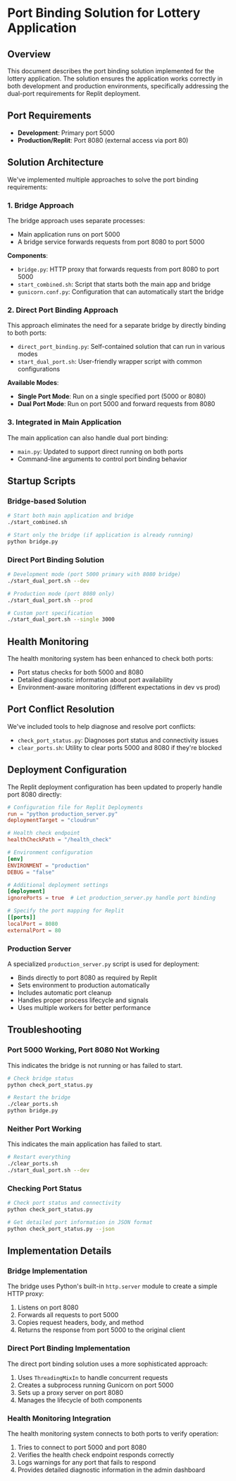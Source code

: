 # Port Binding Solution for Lottery Application

## Overview
This document describes the port binding solution implemented for the lottery application. The solution ensures the application works correctly in both development and production environments, specifically addressing the dual-port requirements for Replit deployment.

## Port Requirements
- **Development**: Primary port 5000
- **Production/Replit**: Port 8080 (external access via port 80)

## Solution Architecture
We've implemented multiple approaches to solve the port binding requirements:

### 1. Bridge Approach
The bridge approach uses separate processes:
- Main application runs on port 5000
- A bridge service forwards requests from port 8080 to port 5000

**Components**:
- `bridge.py`: HTTP proxy that forwards requests from port 8080 to port 5000
- `start_combined.sh`: Script that starts both the main app and bridge
- `gunicorn.conf.py`: Configuration that can automatically start the bridge

### 2. Direct Port Binding Approach
This approach eliminates the need for a separate bridge by directly binding to both ports:
- `direct_port_binding.py`: Self-contained solution that can run in various modes
- `start_dual_port.sh`: User-friendly wrapper script with common configurations

**Available Modes**:
- **Single Port Mode**: Run on a single specified port (5000 or 8080)
- **Dual Port Mode**: Run on port 5000 and forward requests from 8080

### 3. Integrated in Main Application
The main application can also handle dual port binding:
- `main.py`: Updated to support direct running on both ports
- Command-line arguments to control port binding behavior

## Startup Scripts

### Bridge-based Solution
```bash
# Start both main application and bridge
./start_combined.sh

# Start only the bridge (if application is already running)
python bridge.py
```

### Direct Port Binding Solution
```bash
# Development mode (port 5000 primary with 8080 bridge)
./start_dual_port.sh --dev

# Production mode (port 8080 only)
./start_dual_port.sh --prod

# Custom port specification
./start_dual_port.sh --single 3000
```

## Health Monitoring
The health monitoring system has been enhanced to check both ports:
- Port status checks for both 5000 and 8080
- Detailed diagnostic information about port availability
- Environment-aware monitoring (different expectations in dev vs prod)

## Port Conflict Resolution
We've included tools to help diagnose and resolve port conflicts:
- `check_port_status.py`: Diagnoses port status and connectivity issues
- `clear_ports.sh`: Utility to clear ports 5000 and 8080 if they're blocked

## Deployment Configuration
The Replit deployment configuration has been updated to properly handle port 8080 directly:

```toml
# Configuration file for Replit Deployments
run = "python production_server.py"
deploymentTarget = "cloudrun"

# Health check endpoint
healthCheckPath = "/health_check"

# Environment configuration
[env]
ENVIRONMENT = "production"
DEBUG = "false"

# Additional deployment settings
[deployment]
ignorePorts = true  # Let production_server.py handle port binding

# Specify the port mapping for Replit
[[ports]]
localPort = 8080
externalPort = 80
```

### Production Server
A specialized `production_server.py` script is used for deployment:
- Binds directly to port 8080 as required by Replit
- Sets environment to production automatically
- Includes automatic port cleanup
- Handles proper process lifecycle and signals
- Uses multiple workers for better performance

## Troubleshooting

### Port 5000 Working, Port 8080 Not Working
This indicates the bridge is not running or has failed to start.
```bash
# Check bridge status
python check_port_status.py

# Restart the bridge
./clear_ports.sh
python bridge.py
```

### Neither Port Working
This indicates the main application has failed to start.
```bash
# Restart everything
./clear_ports.sh
./start_dual_port.sh --dev
```

### Checking Port Status
```bash
# Check port status and connectivity
python check_port_status.py

# Get detailed port information in JSON format
python check_port_status.py --json
```

## Implementation Details

### Bridge Implementation
The bridge uses Python's built-in `http.server` module to create a simple HTTP proxy:
1. Listens on port 8080
2. Forwards all requests to port 5000
3. Copies request headers, body, and method
4. Returns the response from port 5000 to the original client

### Direct Port Binding Implementation
The direct port binding solution uses a more sophisticated approach:
1. Uses `ThreadingMixIn` to handle concurrent requests
2. Creates a subprocess running Gunicorn on port 5000
3. Sets up a proxy server on port 8080
4. Manages the lifecycle of both components

### Health Monitoring Integration
The health monitoring system connects to both ports to verify operation:
1. Tries to connect to port 5000 and port 8080
2. Verifies the health check endpoint responds correctly
3. Logs warnings for any port that fails to respond
4. Provides detailed diagnostic information in the admin dashboard